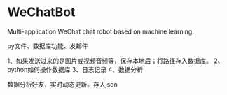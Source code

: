 # WeChatBot
Multi-application WeChat chat robot based on machine learning.

py文件、数据库功能、发邮件

1、如果发送过来的是图片或视频音频等，保存本地后；将路径存入数据库。
2、python如何操作数据库
3、日志记录
4、数据分析

数据分析好友，实时动态更新。存入json